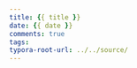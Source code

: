 ```yaml
---
title: {{ title }}
date: {{ date }}
comments: true
tags:
typora-root-url: ../../source/
---
```


